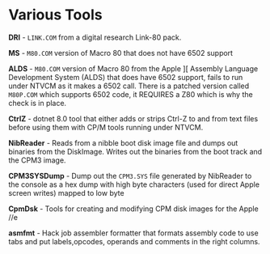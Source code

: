 # Various Tools

**DRI** - `LINK.COM` from a digital research Link-80 pack.

**MS** - `M80.COM` version of Macro 80 that does not have 6502 support

**ALDS** - `M80.COM` version of Macro 80 from the Apple ][ Assembly Language Development System (ALDS) that does have 6502 support, fails to run under NTVCM as it makes a 6502 call. There is a patched version called `M80P.COM` which supports 6502 code, it REQUIRES a Z80 which is why the check is in place.

**CtrlZ** - dotnet 8.0 tool that either adds or strips Ctrl-Z to and from text files before using them with CP/M tools running under NTVCM.

**NibReader** - Reads from a nibble boot disk image file and dumps out binaries from the DiskImage. Writes out the binaries from the boot track and the CPM3 image.

**CPM3SYSDump** - Dump out the `CPM3.SYS` file generated by NibReader to the console as a hex dump with high byte characters (used for direct Apple screen writes) mapped to low byte

**CpmDsk** - Tools for creating and modifying CPM disk images for the Apple //e

**asmfmt** - Hack job assembler formatter that formats assembly code to use tabs and put labels,opcodes, operands and comments in the right columns.
